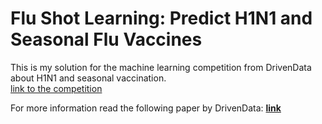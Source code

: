 # Flu Shot Learning: Predict H1N1 and Seasonal Flu Vaccines
This is my solution for the  machine learning competition from DrivenData about H1N1 and seasonal vaccination.  
[link to the competition](https://www.drivendata.org/competitions/66/flu-shot-learning)   





For more information read the following paper by DrivenData: [**link**](https://arxiv.org/abs/1606.07781)
